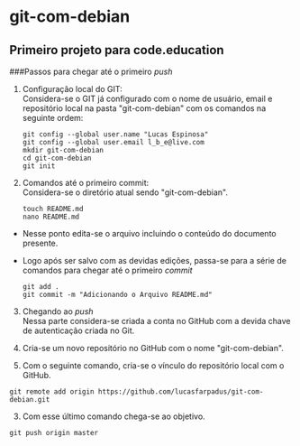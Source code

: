 git-com-debian
==============

Primeiro projeto para code.education
------------------------------------

###Passos para chegar até o primeiro *push*

1. Configuração local do GIT:  
   Considera-se o GIT já configurado com o nome de usuário, email e repositório
   local na pasta "git-com-debian" com os comandos na seguinte ordem:

   ```
   git config --global user.name "Lucas Espinosa"
   git config --global user.email l_b_e@live.com
   mkdir git-com-debian
   cd git-com-debian
   git init

   ```

2. Comandos até o primeiro commit:  
   Considera-se o diretório atual sendo "git-com-debian".

   ```
   touch README.md
   nano README.md
   ```
+ Nesse ponto edita-se o arquivo incluindo o conteúdo do documento presente.  
+ Logo após ser salvo com as devidas edições, passa-se para a série de comandos para chegar até o primeiro *commit*

   ```
   git add .
   git commit -m "Adicionando o Arquivo README.md"
   ```

3. Chegando ao *push*  
   Nessa parte considera-se criada a conta no GitHub com a devida chave de autenticação criada no Git.  

  1. Cria-se um novo repositório no GitHub com o nome "git-com-debian".  

  2. Com o seguinte comando, cria-se o vínculo do repositório local com o GitHub.  

   ```
   git remote add origin https://github.com/lucasfarpadus/git-com-debian.git  
   ```

  3. Com esse último comando chega-se ao objetivo.  

   ```
   git push origin master
   ```

